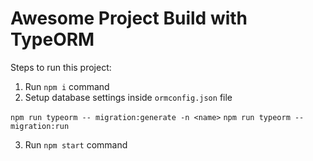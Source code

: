 # Awesome Project Build with TypeORM

Steps to run this project:

1. Run `npm i` command
2. Setup database settings inside `ormconfig.json` file

`npm run typeorm -- migration:generate -n <name>`
`npm run typeorm -- migration:run`

3. Run `npm start` command
